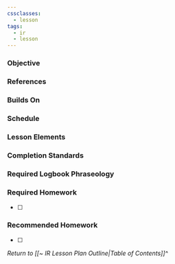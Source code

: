 ```yaml
---
cssclasses:
  - lesson
tags:
  - ir
  - lesson
---
```

### Objective

### References

### Builds On

### Schedule

### Lesson Elements


### Completion Standards

### Required Logbook Phraseology

### Required Homework
- [ ] 

### Recommended Homework
- [ ] 

*Return to [[~ IR Lesson Plan Outline|Table of Contents]]^*